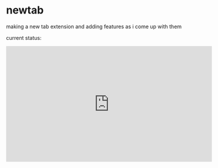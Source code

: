 # newtab

making a new tab extension and adding features as i come up with them

current status:
<iframe width="560" height="315" src="https://www.youtube.com/embed/lcH1GvzCHmI?si=bN2cfsWPJo1bmsX5" title="YouTube video player" frameborder="0" allow="accelerometer; autoplay; clipboard-write; encrypted-media; gyroscope; picture-in-picture; web-share" allowfullscreen></iframe>

